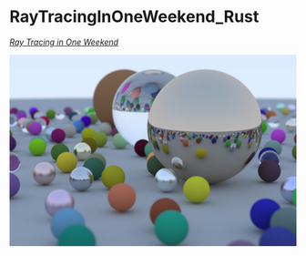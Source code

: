 # RayTracingInOneWeekend_Rust
[_Ray Tracing in One Weekend_](https://raytracing.github.io/books/RayTracingInOneWeekend.html)

![result](https://raw.githubusercontent.com/Counull/RayTracingInOneWeekend_Rust/main/image/jpg/final.jpg)
